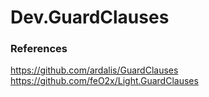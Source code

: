 # Dev.GuardClauses


### References

https://github.com/ardalis/GuardClauses
https://github.com/feO2x/Light.GuardClauses
